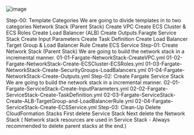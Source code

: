 ![image](https://github.com/user-attachments/assets/bb86c43f-cf9c-45c3-911e-5b11c10fad57)

Step-00: Template Categories
We are going to divide templates in to two categories
Network Stack (Parent Stack)
Create VPC
Create ECS Cluster & ECS Roles
Create Load Balancer (ALB)
Create Outputs
Faragte Service Stack
Create Input Parameters
Create Task Definition
Create Load Balancer Target Group & Load Balancer Rule
Create ECS Service
Step-01: Create Network Stack (Parent Stack)
We are going to build the network stack in a incremental manner.
01-01-Fargate-NetworkStack-CreateVPC.yml
01-02-Fargate-NetworkStack-Create-ECSCluster-ECSRoles.yml
01-03-Fargate-NetworkStack-Create-SecurityGroups-LoadBalancers.yml
01-04-Fargate-NetworkStack-Create-Outputs.yml
Step-02: Create Fargate Service Stack
We are going to build the network stack in a incremental manner.
02-01-Fargate-ServiceStack-Create-InputParameters.yml
02-02-Fargate-ServiceStack-Create-TaskDefinition.yml
02-03-Fargate-ServiceStack-Create-ALB-TargetGroup-and-LoadBalancerRule.yml
02-04-Fargate-ServiceStack-Create-ECSService.yml
Step-03: Clean-Up
Delete CloudFormation Stacks
First delete Service Stack
Next delete the Network Stack ( Network stack resources are used in Service Stack - Always recommended to delete parent stacks at the end.)
